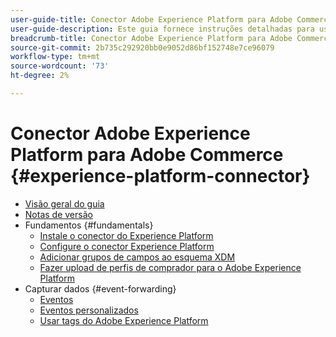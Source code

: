 ```yaml
---
user-guide-title: Conector Adobe Experience Platform para Adobe Commerce
user-guide-description: Este guia fornece instruções detalhadas para usar o Adobe Experience Platform Connector para Adobe Commerce.
breadcrumb-title: Conector Adobe Experience Platform para Adobe Commerce
source-git-commit: 2b735c292920bb0e9052d86bf152748e7ce96079
workflow-type: tm+mt
source-wordcount: '73'
ht-degree: 2%

---
```


# Conector Adobe Experience Platform para Adobe Commerce {#experience-platform-connector}

- [Visão geral do guia](overview.md)
- [Notas de versão](release-notes.md)
- Fundamentos {#fundamentals}
   - [Instale o conector do Experience Platform](install.md)
   - [Configure o conector Experience Platform](connect-data.md)
   - [Adicionar grupos de campos ao esquema XDM](update-xdm.md)
   - [Fazer upload de perfis de comprador para o Adobe Experience Platform](profile.md)
- Capturar dados {#event-forwarding}
   - [Eventos](events.md)
   - [Eventos personalizados](custom-events.md)
   - [Usar tags do Adobe Experience Platform](using-tags.md)

